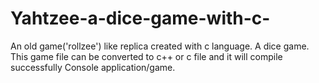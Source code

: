 # Yahtzee-a-dice-game-with-c-
An old game('rollzee') like replica created with c language. 
A dice game. 
This game file can be converted to c++ or c file and it will compile successfully
Console application/game. 

